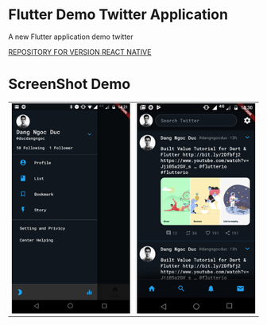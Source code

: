 # Flutter Demo Twitter Application

A new Flutter application demo twitter

[REPOSITORY FOR VERSION REACT NATIVE](https://github.com/dangngocduc/reactnative_twitter_demo)

# ScreenShot Demo
|   |   |
|---|---|
|<img alt="Android screenshot" src="demo/Screenshot_20190114-142137.png" width="320">| <img alt="Android screenshot" src="demo/Demo_twitter_home.png" width="320">|

